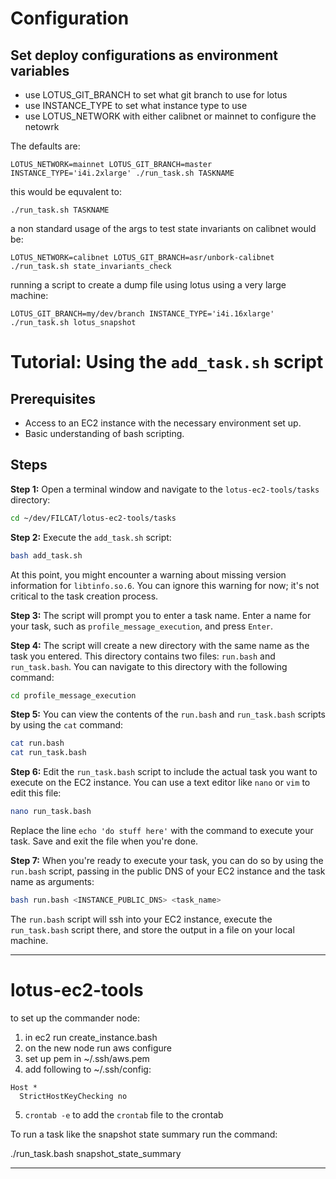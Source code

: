 
# Configuration

## Set deploy configurations as environment variables

- use LOTUS_GIT_BRANCH to set what git branch to use for lotus
- use INSTANCE_TYPE to set what instance type to use
- use LOTUS_NETWORK with either calibnet or mainnet to configure the netowrk


The defaults are: 

```
LOTUS_NETWORK=mainnet LOTUS_GIT_BRANCH=master INSTANCE_TYPE='i4i.2xlarge' ./run_task.sh TASKNAME
```

this would be equvalent to:

```
./run_task.sh TASKNAME
```

a non standard usage of the args to test state invariants on calibnet would be:

```
LOTUS_NETWORK=calibnet LOTUS_GIT_BRANCH=asr/unbork-calibnet ./run_task.sh state_invariants_check
```

running a script to create a dump file using lotus using a very large machine:

```
LOTUS_GIT_BRANCH=my/dev/branch INSTANCE_TYPE='i4i.16xlarge' ./run_task.sh lotus_snapshot
```




# Tutorial: Using the `add_task.sh` script

## Prerequisites

- Access to an EC2 instance with the necessary environment set up.
- Basic understanding of bash scripting.

## Steps

**Step 1:** Open a terminal window and navigate to the `lotus-ec2-tools/tasks` directory:

```bash
cd ~/dev/FILCAT/lotus-ec2-tools/tasks
```

**Step 2:** Execute the `add_task.sh` script:

```bash
bash add_task.sh
```

At this point, you might encounter a warning about missing version information for `libtinfo.so.6`. You can ignore this warning for now; it's not critical to the task creation process.

**Step 3:** The script will prompt you to enter a task name. Enter a name for your task, such as `profile_message_execution`, and press `Enter`.

**Step 4:** The script will create a new directory with the same name as the task you entered. This directory contains two files: `run.bash` and `run_task.bash`. You can navigate to this directory with the following command:

```bash
cd profile_message_execution
```

**Step 5:** You can view the contents of the `run.bash` and `run_task.bash` scripts by using the `cat` command:

```bash
cat run.bash
cat run_task.bash
```

**Step 6:** Edit the `run_task.bash` script to include the actual task you want to execute on the EC2 instance. You can use a text editor like `nano` or `vim` to edit this file:

```bash
nano run_task.bash
```

Replace the line `echo 'do stuff here'` with the command to execute your task. Save and exit the file when you're done.

**Step 7:** When you're ready to execute your task, you can do so by using the `run.bash` script, passing in the public DNS of your EC2 instance and the task name as arguments:

```bash
bash run.bash <INSTANCE_PUBLIC_DNS> <task_name>
```

The `run.bash` script will ssh into your EC2 instance, execute the `run_task.bash` script there, and store the output in a file on your local machine.

---

# lotus-ec2-tools

to set up the commander node:

1. in ec2 run create_instance.bash
2. on the new node run aws configure
3. set up pem in ~/.ssh/aws.pem
4. add following to ~/.ssh/config:
```
Host *
  StrictHostKeyChecking no
```
5. `crontab -e` to add the `crontab` file to the crontab


To run a task like the snapshot state summary run the command:

./run_task.bash snapshot_state_summary


---

